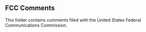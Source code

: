 ## FCC Comments

This folder contains comments filed with the United States Federal Communications Commission.
